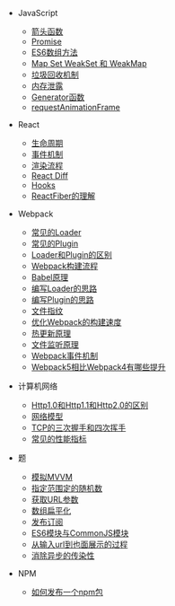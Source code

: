 <!-- * [首页](/) -->
* JavaScript
  * [箭头函数](JavaScript/箭头函数/README.md)
  * [Promise](JavaScript/promise/README.md)
  * [ES6数组方法](JavaScript/ES6数组方法/README.md)
  * [Map Set WeakSet 和 WeakMap](JavaScript/Map%20Set%20WeakSet%20和%20WeakMap/README.md)
  * [垃圾回收机制](JavaScript/垃圾回收机制/README.md)
  * [内存泄露](JavaScript/内存泄露/README.md)
  * [Generator函数](JavaScript/Generator函数/README.md)
  * [requestAnimationFrame](JavaScript/requestAnimationFrame/README.md)

* React
  * [生命周期](React/生命周期/README.md)
  * [事件机制](React/事件机制/README.md)
  * [渲染流程](React/渲染流程/README.md)
  * [React Diff](React/React%20Diff/README.md)
  * [Hooks](React/Hooks/README.md)
  * [ReactFiber的理解](React/ReactFiber的理解/README.md)

* Webpack
  * [常见的Loader](Webpack/常见的Loader/README.md)
  * [常见的Plugin](Webpack/常见的Plugin/README.md)
  * [Loader和Plugin的区别](Webpack/Loader和Plugin的区别/README.md)
  * [Webpack构建流程](Webpack/Webpack构建流程/README.md)
  * [Babel原理](Webpack/Babel原理/README.md)
  * [编写Loader的思路](Webpack/编写Loader的思路/README.md)
  * [编写Plugin的思路](Webpack/编写Plugin的思路/README.md)
  * [文件指纹](Webpack/文件指纹/README.md)
  * [优化Webpack的构建速度](Webpack/优化Webpack的构建速度/README.md)
  * [热更新原理](Webpack/热更新原理/README.md)
  * [文件监听原理](Webpack/文件监听原理/README.md)
  * [Webpack事件机制](Webpack/Webpack事件机制/README.md)
  * [Webpack5相比Webpack4有哪些提升](Webpack/Webpack5相比Webpack4有哪些提升/README.md)

* 计算机网络
  * [Http1.0和Http1.1和Http2.0的区别](计算机网络/Http1.0和Http1.1和Http2.0的区别/README.md)
  * [网络模型](计算机网络/网络模型/README.md)
  * [TCP的三次握手和四次挥手](计算机网络/TCP的三次握手和四次挥手/README.md)
  * [常见的性能指标](计算机网络/常见的性能指标/README.md)

* 题
  * [模拟MVVM](题/模拟MVVM/README.md)
  * [指定范围定的随机数](题/指定范围定的随机数/README.md)
  * [获取URL参数](题/获取URL参数/README.md)
  * [数组扁平化](题/数组扁平化/README.md)
  * [发布订阅](题/发布订阅/README.md)
  * [ES6模块与CommonJS模块](题/ES6模块与CommonJS模块/README.md)
  * [从输入url到也面展示的过程](题/从输入url到也面展示的过程/README.md)
  * [消除异步的传染性](题/消除异步的传染性/README.md)
  
* NPM
  * [如何发布一个npm包](NPM/如何发布一个npm包/READE.md)